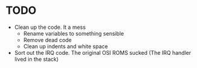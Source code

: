 # TODO
* Clean up the code. It a mess
  * Rename variables to something sensible
  * Remove dead code
  * Clean up indents and white space
* Sort out the IRQ code. The original OSI ROMS sucked (The IRQ handler lived in the stack)
